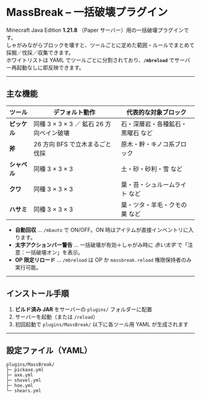 # MassBreak – 一括破壊プラグイン

Minecraft Java Edition **1.21.8** （Paper サーバー）用の一括破壊プラグインです。  
しゃがみながらブロックを壊すと、ツールごとに定めた範囲・ルールでまとめて採掘／伐採／収集できます。  
ホワイトリストは YAML でツールごとに分割されており、**`/mbreload`** でサーバー再起動なしに即反映できます。

---

## 主な機能

| ツール | デフォルト動作 | 代表的な対象ブロック |
|-------|---------------|----------------------|
| **ピッケル** | 同種 3 × 3 × 3 ／ 鉱石 26 方向ベイン破壊 | 石・深層岩・各種鉱石・黒曜石 など |
| **斧** | 26 方向 BFS で立木まるごと伐採 | 原木・幹・キノコ系ブロック |
| **シャベル** | 同種 3 × 3 × 3 | 土・砂・砂利・雪 など |
| **クワ** | 同種 3 × 3 × 3 | 葉・苔・シュルームライト など |
| **ハサミ** | 同種 3 × 3 × 3 | 葉・ツタ・羊毛・クモの巣 など |

* **自動回収** … `/mbauto` で ON/OFF。ON 時はアイテムが直接インベントリに入ります。
* **太字アクションバー警告** … 一括破壊が有効＋しゃがみ時に *赤い太字* で「注意：一括破壊オン」を表示。
* **OP 限定リロード** … `/mbreload` は OP か `massbreak.reload` 権限保持者のみ実行可能。

---

## インストール手順

1. **ビルド済み JAR** をサーバーの `plugins/` フォルダーに配置
2. サーバーを起動（または `/reload`）
3. 初回起動で `plugins/MassBreak/` 以下に各ツール用 YAML が生成されます

---

## 設定ファイル（YAML）

```text
plugins/MassBreak/
├─ pickaxe.yml
├─ axe.yml
├─ shovel.yml
├─ hoe.yml
└─ shears.yml
